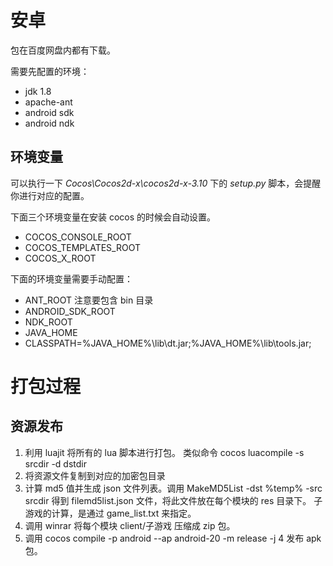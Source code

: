 # 安卓

包在百度网盘内都有下载。

需要先配置的环境：

- jdk 1.8
- apache-ant
- android sdk
- android ndk

## 环境变量

可以执行一下 *Cocos\Cocos2d-x\cocos2d-x-3.10* 下的 *setup.py* 脚本，会提醒你进行对应的配置。

下面三个环境变量在安装 cocos 的时候会自动设置。

- COCOS_CONSOLE_ROOT
- COCOS_TEMPLATES_ROOT
- COCOS_X_ROOT


下面的环境变量需要手动配置：

- ANT_ROOT  注意要包含 bin 目录
- ANDROID_SDK_ROOT
- NDK_ROOT
- JAVA_HOME
- CLASSPATH=%JAVA_HOME%\lib\dt.jar;%JAVA_HOME%\lib\tools.jar;


# 打包过程

## 资源发布

1. 利用 luajit 将所有的 lua 脚本进行打包。 类似命令  cocos luacompile -s srcdir -d dstdir 
2. 将资源文件复制到对应的加密包目录
3. 计算 md5 值并生成 json 文件列表。调用 MakeMD5List -dst %temp% -src srcdir 得到 filemd5list.json 文件，将此文件放在每个模块的 res 目录下。 子游戏的计算，是通过 game_list.txt 来指定。
4. 调用 winrar 将每个模块 client/子游戏 压缩成 zip 包。
5. 调用 cocos compile -p android --ap android-20 -m release -j 4 发布 apk 包。
